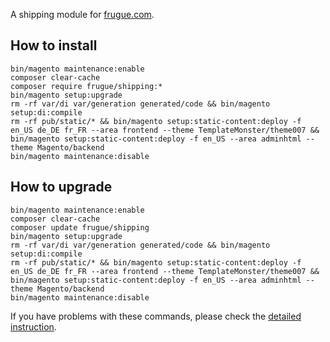 A shipping module for [frugue.com](https://frugue.com).

## How to install
```
bin/magento maintenance:enable
composer clear-cache
composer require frugue/shipping:*
bin/magento setup:upgrade
rm -rf var/di var/generation generated/code && bin/magento setup:di:compile
rm -rf pub/static/* && bin/magento setup:static-content:deploy -f en_US de_DE fr_FR --area frontend --theme TemplateMonster/theme007 && bin/magento setup:static-content:deploy -f en_US --area adminhtml --theme Magento/backend
bin/magento maintenance:disable
```

## How to upgrade
```
bin/magento maintenance:enable
composer clear-cache
composer update frugue/shipping
bin/magento setup:upgrade
rm -rf var/di var/generation generated/code && bin/magento setup:di:compile
rm -rf pub/static/* && bin/magento setup:static-content:deploy -f en_US de_DE fr_FR --area frontend --theme TemplateMonster/theme007 && bin/magento setup:static-content:deploy -f en_US --area adminhtml --theme Magento/backend
bin/magento maintenance:disable
```

If you have problems with these commands, please check the [detailed instruction](https://mage2.pro/t/263).